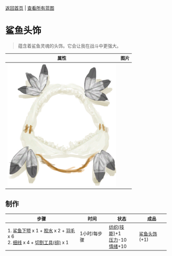[返回首页](index.md)   |  [查看所有蓝图](blueprint.md)
# 鲨鱼头饰  
> 蕴含着鲨鱼灵魂的头饰。它会让我在战斗中更强大。  
  
  属性  |   图片   
 ----  |  ----:   
   |  ![](Sprite/SharkHeadpiece.png)   
  
## 制作  
步骤  |  时间  |  状态  |  成品  
----  |  ----  |  ----  |  ----  
1. [鲨鱼下颚](SharkJaws.md) x 1 + [胶水](Glue.md) x 2 + [羽毛](Feathers.md) x 6<br>2. [细线](CordFiber.md) x 4 + [切割工具(组)](GpTag_Cutter.md) x 1  |  1小时/每步骤  |  [纺织(技能)](Skill_Tailoring.md)+1<br>[压力](Stress.md)-10<br>[情绪](Morale.md)+10  |  [鲨鱼头饰](SharkHeadpiece.md)(+1)  

